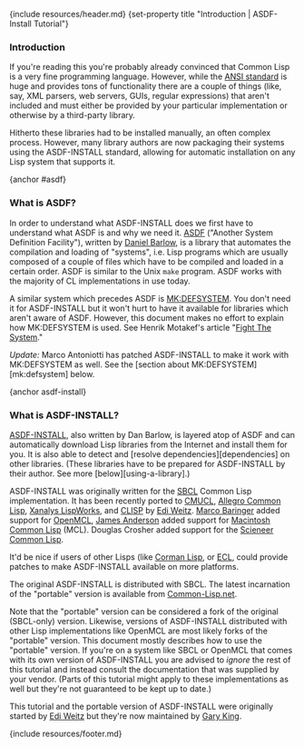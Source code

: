 {include resources/header.md}
{set-property title "Introduction | ASDF-Install Tutorial"}

### Introduction

If you're reading this you're probably already convinced that Common Lisp is a very fine programming language. However, while the [ANSI standard][35] is huge and provides tons of functionality there are a couple of things (like, say, XML parsers, web servers, GUIs, regular expressions) that aren't included and must either be provided by your particular implementation or otherwise by a third-party library. 

   [35]: http://www.lispworks.com/reference/HyperSpec/

Hitherto these libraries had to be installed manually, an often complex process. However, many library authors are now packaging their systems using the ASDF-INSTALL standard, allowing for automatic installation on any Lisp system that supports it.   
   
{anchor #asdf}

### What is ASDF?

In order to understand what ASDF-INSTALL does we first have to understand what ASDF is and why we need it. [ASDF][36] ("Another System Definition Facility"), written by [Daniel Barlow][37], is a library that automates the compilation and loading of "systems", i.e. Lisp programs which are usually composed of a couple of files which have to be compiled and loaded in a certain order. ASDF is similar to the Unix `make` program. ASDF works with the majority of CL implementations in use today. 

   [36]: http://www.cliki.net/asdf
   [37]: http://ww.telent.net/

A similar system which precedes ASDF is [MK:DEFSYSTEM][38]. You don't need it for ASDF-INSTALL but it won't hurt to have it available for libraries which aren't aware of ASDF. However, this document makes no effort to explain how MK:DEFSYSTEM is used. See Henrik Motakef's article "[Fight The System][39]." 

   [38]: http://www.cliki.net/mk-defsystem
   [39]: http://rpgoldman.real-time.com/lisp/fight-the-system.html

_Update:_ Marco Antoniotti has patched ASDF-INSTALL to make it work with MK:DEFSYSTEM as well. See the [section about MK:DEFSYSTEM][mk:defsystem] below.   
   
{anchor asdf-install}

### What is ASDF-INSTALL?

[ASDF-INSTALL][41], also written by Dan Barlow, is layered atop of ASDF and can automatically download Lisp libraries from the Internet and install them for you. It is also able to detect and [resolve dependencies][dependencies] on other libraries. (These libraries have to be prepared for ASDF-INSTALL by their author. See more [below][using-a-library].) 

   [41]: http://www.cliki.net/asdf-install

ASDF-INSTALL was originally written for the [SBCL][44] Common Lisp implementation. It has been recently ported to [CMUCL][45], [Allegro Common Lisp][46], [Xanalys LispWorks][47], and [CLISP][48] by [Edi Weitz][49]. [Marco Baringer][50] added support for [OpenMCL][51], [James Anderson][52] added support for [Macintosh Common Lisp][53] (MCL).  Douglas Crosher added support for the [Scieneer Common Lisp][56].

   [44]: http://sbcl.sf.net/
   [45]: http://www.cons.org/cmucl/
   [46]: http://www.franz.com/products/allegrocl/
   [47]: http://www.lispworks.com/
   [48]: http://clisp.sourceforge.net/
   [49]: http://weitz.de/
   [50]: http://www.cliki.net/Marco%20Baringer
   [51]: http://openmcl.clozure.com/
   [52]: http://setf.de/
   [53]: http://www.digitool.com/
   [56]: http://www.scieneer.com/scl/

It'd be nice if users of other Lisps (like [Corman Lisp][54], or [ECL][55], could provide patches to make ASDF-INSTALL available on more platforms. 

   [54]: http://www.cormanlisp.com/
   [55]: http://ecls.sourceforge.net/

The original ASDF-INSTALL is distributed with SBCL. The latest incarnation of the "portable" version is available from [Common-Lisp.net][57]. 

   [57]: http://common-lisp.net/project/asdf-install/
   [58]: http://cvs.sourceforge.net/viewcvs.py/cclan/asdf-install/

Note that the "portable" version can be considered a fork of the original (SBCL-only) version. Likewise, versions of ASDF-INSTALL distributed with other Lisp implementations like OpenMCL are most likely forks of the "portable" version. This document mostly describes how to use the "portable" version. If you're on a system like SBCL or OpenMCL that comes with its own version of ASDF-INSTALL you are advised to _ignore_ the rest of this tutorial and instead consult the documentation that was supplied by your vendor. (Parts of this tutorial might apply to these implementations as well but they're not guaranteed to be kept up to date.) 

This tutorial and the portable version of ASDF-INSTALL were originally started by [Edi Weitz][59] but they're now maintained by [Gary King][60].   
   
   [59]: http://weitz.de/
   [60]: http://www.cliki.net/Gary%20King

{include resources/footer.md}
